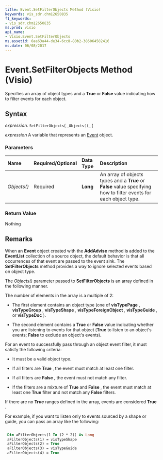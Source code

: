 ```yaml
---
title: Event.SetFilterObjects Method (Visio)
keywords: vis_sdr.chm12650835
f1_keywords:
- vis_sdr.chm12650835
ms.prod: visio
api_name:
- Visio.Event.SetFilterObjects
ms.assetid: 6aa63a44-de34-6cc8-88b2-386064582416
ms.date: 06/08/2017
---
```



# Event.SetFilterObjects Method (Visio)

Specifies an array of object types and a  **True** or **False** value indicating how to filter events for each object.


## Syntax

 _expression_. `SetFilterObjects`( `_Objects()_` )

 _expression_ A variable that represents an [Event](./Visio.Event.md) object.


### Parameters



|**Name**|**Required/Optional**|**Data Type**|**Description**|
|:-----|:-----|:-----|:-----|
| _Objects()_|Required| **Long**|An array of objects types and a  **True** or **False** value specifying how to filter events for each object type.|

### Return Value

Nothing


## Remarks

When an  **Event** object created with the **AddAdvise** method is added to the **EventList** collection of a source object, the default behavior is that all occurrences of that event are passed to the event sink. The **SetFilterObjects** method provides a way to ignore selected events based on object type.

The  _Objects()_ parameter passed to **SetFilterObjects** is an array defined in the following manner.

The number of elements in the array is a multiple of 2:




- The first element contains an object type (one of  **visTypePage** , **visTypeGroup** , **visTypeShape** , **visTypeForeignObject** , **visTypeGuide** , or **visTypeDoc** ).
    
- The second element contains a  **True** or **False** value indicating whether you are listening to events for that object (**True** to listen to an object's events; **False** to exclude an object's events).
    


For an event to successfully pass through an object event filter, it must satisfy the following criteria:




- It must be a valid object type.
    
- If all filters are  **True** , the event must match at least one filter.
    
- If all filters are  **False** , the event must not match any filter.
    
- If the filters are a mixture of  **True** and **False** , the event must match at least one **True** filter and not match any **False** filters.
    


If there are no  **True** ranges defined in the array, events are considered **True** .

For example, if you want to listen only to events sourced by a shape or guide, you can pass an array like the following:




```vb
 
 Dim aFilterObjects(1 To (2 * 2)) As Long 
 aFilterObjects(1) = visTypeShape 
 aFilterObjects(2) = True 
 aFilterObjects(3) = visTypeGuide 
 aFilterObjects(4) = True 

```


